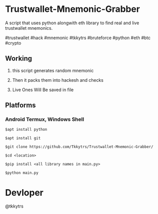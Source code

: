 # Trustwallet-Mnemonic-Grabber
A script that uses python alongwith eth library to find real and live trustwallet mnemonics. 


#trustwallet #hack #mnemonic #tkkytrs #bruteforce #python #eth #btc #crypto
## Working
1) this script generates random mnemonic

2) Then it packs them into hackesh and checks

3) Live Ones Will Be saved in file

## Platforms

### Android Termux, Windows Shell
```
$apt install python

$apt install git

$git clone https://github.com/Tkkytrs/Trustwallet-Mnemonic-Grabber/

$cd <location>

$pip install <all library names in main.py>

$python main.py
```

# Devloper
@tkkytrs
